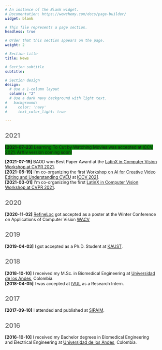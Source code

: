 ```yaml
---
# An instance of the Blank widget.
# Documentation: https://wowchemy.com/docs/page-builder/
widget: blank

# This file represents a page section.
headless: true

# Order that this section appears on the page.
weight: 2

# Section title
title: News

# Section subtitle
subtitle: 

# Section design
design:
  # Use a 1-column layout
  columns: "2"
  # Use a dark navy background with light text.
#   background:
#     color: 'navy'
#     text_color_light: true

---
```

## <span style="color:gray">2021</span>

<span style="background-color: green">**[2021-07-23]** Learning To Cut by Watching Movies was accepted at [ICCV 2021](http://iccv2021.thecvf.com/home). ArXiv version coming soon!</span>

**[2021-07-19]** BAOD won Best Paper Award at the [LatinX in Computer Vision Workshop at CVPR 2021](https://www.latinxinai.org/cvpr-2021-about).\
**[2021-05-19]** I'm co-organizing the first [Workshop on AI for Creative Video Editing and Understanding CVEU](https://cveu.github.io/) at [ICCV 2021](http://iccv2021.thecvf.com/home).\
**[2021-03-01]** I'm co-organizing the first [LatinX in Computer Vision Workshop at CVPR 2021](https://www.latinxinai.org/cvpr-2021-about).

## <span style="color:gray">2020</span>

**[2020-11-02]** [RefineLoc](http://www.humamalwassel.com/publication/refineloc/) got accepted as a poster at the Winter Conference on Applications of Computer Vision [WACV](http://wacv2021.thecvf.com/home)

## <span style="color:gray">2019</span>

**[2019-04-03]** I got accepted as a Ph.D. Student at [KAUST](https://www.kaust.edu.sa/en).

## <span style="color:gray">2018</span>

**[2018-10-10]** I received my M.Sc. in Biomedical Engineering at [Universidad de los Andes](https://uniandes.edu.co/en), Colombia.\
**[2018-04-05]** I was accepted at [IVUL](https://cemse.kaust.edu.sa/ivul) as a Research Intern.

## <span style="color:gray">2017</span>
**[2017-09-10]** I attended and published at [SIPAIM](https://sipaim.org/history/2017/).

## <span style="color:gray">2016</span>
**[2016-10-10]** I received my Bachelor degrees in Biomedical Engineering and Electrical Engineering at [Universidad de los Andes](https://uniandes.edu.co/en), Colombia.
